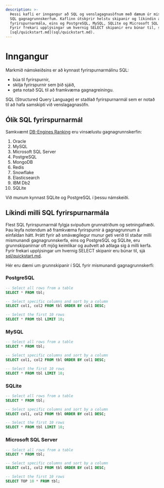 ```yaml
---
description: >-
  Þessi kafli er inngangur að SQL og venslagagnasöfnum með dæmum úr mismunandi 
  SQL gagnagrunnskerfum. Kaflinn útskýrir helstu skipanir og líkindin á milli SQL 
  fyrirspurnarmála, eins og PostgreSQL, MySQL, SQLite og Microsoft SQL Server. 
  Fyrir frekari upplýsingar um hvernig SELECT skipanir eru búnar til, sjá 
  [sql/quickstart.md](sql/quickstart.md).
---
```


# Inngangur

Markmið námskeiðsins er að kynnast fyrirspurnarmálinu SQL:

- búa til fyrirspurnir,
- skilja fyrirspurnir sem þið sjáið,
- geta notað SQL til að framkvæma gagnagreiningu.

SQL (Structured Query Language) er staðlað fyrirspurnarmál sem er notað til að hafa samskipti við venslagagnasöfn.

## Ólík SQL fyrirspurnarmál

Samkvæmt [DB-Engines Ranking](https://db-engines.com/en/ranking) eru vinsælustu gagnagrunnskerfin:

1. Oracle
2. MySQL
3. Microsoft SQL Server
4. PostgreSQL
5. MongoDB
6. Redis
7. Snowflake
8. Elasticsearch
9. IBM Db2
10. SQLite

Við munum kynnast SQLite og PostgreSQL í þessu námskeiði.

## Líkindi milli SQL fyrirspurnarmála

Flest SQL fyrirspurnarmál fylgja svipuðum grunnatriðum og setningafræði. Þau leyfa notendum að framkvæma fyrirspurnir á gagnagrunnum á einfaldan hátt. Þrátt fyrir að smávægilegur munur geti verið til staðar milli mismunandi gagnagrunnskerfa, eins og PostgreSQL og SQLite, eru grunnskipanirnar oft mjög keimlíkar og auðvelt að aðlaga sig á milli kerfa. Fyrir frekari upplýsingar um hvernig SELECT skipanir eru búnar til, sjá [sql/quickstart.md](sql/quickstart.md).

Hér eru dæmi um grunnskipanir í SQL fyrir mismunandi gagnagrunnskerfi:

### PostgreSQL
```sql
-- Select all rows from a table
SELECT * FROM tbl;

-- Select specific columns and sort by a column
SELECT col1, col2 FROM tbl ORDER BY col1 DESC;

-- Select the first 10 rows
SELECT * FROM tbl LIMIT 10;
```

### MySQL
```sql
-- Select all rows from a table
SELECT * FROM tbl;

-- Select specific columns and sort by a column
SELECT col1, col2 FROM tbl ORDER BY col1 DESC;

-- Select the first 10 rows
SELECT * FROM tbl LIMIT 10;
```

### SQLite
```sql
-- Select all rows from a table
SELECT * FROM tbl;

-- Select specific columns and sort by a column
SELECT col1, col2 FROM tbl ORDER BY col1 DESC;

-- Select the first 10 rows
SELECT * FROM tbl LIMIT 10;
```

### Microsoft SQL Server
```sql
-- Select all rows from a table
SELECT * FROM tbl;

-- Select specific columns and sort by a column
SELECT col1, col2 FROM tbl ORDER BY col1 DESC;

-- Select the first 10 rows
SELECT TOP 10 * FROM tbl;
```

